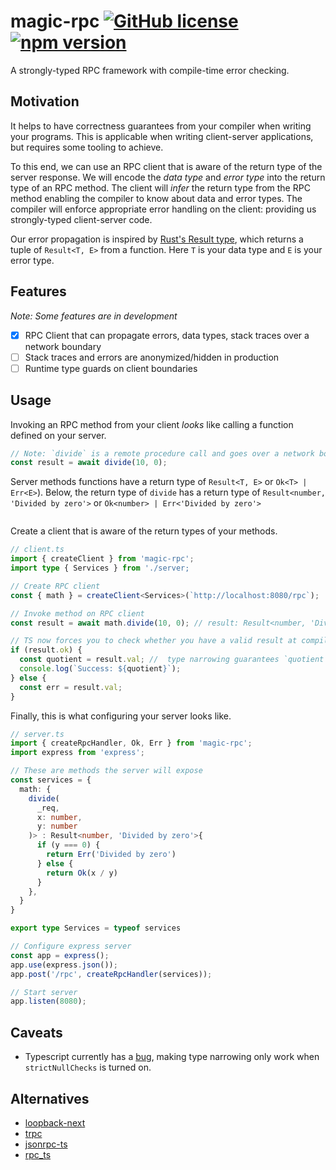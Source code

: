 # magic-rpc [![GitHub license](https://img.shields.io/badge/license-MIT-blue.svg)](https://github.com/abhayvatsa/magic-rpc/blob/master/LICENSE) [![npm version](https://img.shields.io/npm/v/magic-rpc.svg?style=flat)](https://www.npmjs.com/package/magic-rpc)

A strongly-typed RPC framework with compile-time error checking.

## Motivation

It helps to have correctness guarantees from your compiler when writing your
programs. This is applicable when writing client-server applications, but
requires some tooling to achieve.

To this end, we can use an RPC client that is aware of the return type of the
server response. We will encode the _data type_ and _error type_ into the return
type of an RPC method. The client will _infer_ the return type from the RPC
method enabling the compiler to know about data and error types. The compiler
will enforce appropriate error handling on the client: providing us
strongly-typed client-server code.

Our error propagation is inspired by
[Rust's Result type](https://doc.rust-lang.org/std/result/), which returns a
tuple of `Result<T, E>` from a function. Here `T` is your data type and `E` is
your error type.

## Features

_Note: Some features are in development_

- [x] RPC Client that can propagate errors, data types, stack traces over a
      network boundary
- [ ] Stack traces and errors are anonymized/hidden in production
- [ ] Runtime type guards on client boundaries

## Usage

Invoking an RPC method from your client _looks_ like calling a function defined
on your server.

```typescript
// Note: `divide` is a remote procedure call and goes over a network boundary
const result = await divide(10, 0);
```

Server methods functions have a return type of `Result<T, E>` or
`Ok<T> | Err<E>`). Below, the return type of `divide` has a return type of
`Result<number, 'Divided by zero'>` or `Ok<number> | Err<'Divided by zero'>`

```typescript

```

Create a client that is aware of the return types of your methods.

```typescript
// client.ts
import { createClient } from 'magic-rpc';
import type { Services } from './server;

// Create RPC client
const { math } = createClient<Services>(`http://localhost:8080/rpc`);

// Invoke method on RPC client
const result = await math.divide(10, 0); // result: Result<number, 'Divided by zero'>

// TS now forces you to check whether you have a valid result at compile time.
if (result.ok) {
  const quotient = result.val; //  type narrowing guarantees `quotient` is a `number`
  console.log(`Success: ${quotient}`);
} else {
  const err = result.val;
}
```

Finally, this is what configuring your server looks like.

```typescript
// server.ts
import { createRpcHandler, Ok, Err } from 'magic-rpc';
import express from 'express';

// These are methods the server will expose
const services = {
  math: {
    divide(
      _req,
      x: number,
      y: number
    )> : Result<number, 'Divided by zero'>{
      if (y === 0) {
        return Err('Divided by zero')
      } else {
        return Ok(x / y)
      }
    },
  }
}

export type Services = typeof services

// Configure express server
const app = express();
app.use(express.json());
app.post('/rpc', createRpcHandler(services));

// Start server
app.listen(8080);
```

## Caveats

- Typescript currently has a
  [bug](https://github.com/microsoft/TypeScript/issues/10564), making type
  narrowing only work when `strictNullChecks` is turned on.

## Alternatives

- [loopback-next](https://github.com/strongloop/loopback-next)
- [trpc](https://github.com/vriad/trpc)
- [jsonrpc-ts](https://github.com/shekohex/jsonrpc-ts)
- [rpc_ts](https://github.com/aiden/rpc_ts)
